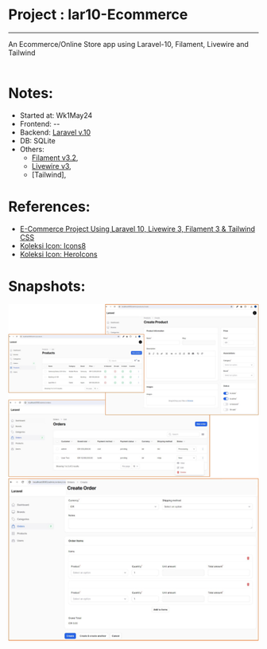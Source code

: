 # Project : lar10-Ecommerce 
*********************************************
An Ecommerce/Online Store app using Laravel-10, Filament, Livewire and Tailwind<br>
<br>
 
# Notes:
- Started at: Wk1May24 
- Frontend: --
- Backend: [Laravel v.10](https://github.com/maulahaz/) 
- DB: SQLite
- Others: 
    - [Filament v3.2](https://filamentphp.com/docs/3.x/panels/resources/getting-started), 
    - [Livewire v3](https://livewire.laravel.com/docs/quickstart), 
    - [Tailwind],

# References:
- [E-Commerce Project Using Laravel 10, Livewire 3, Filament 3 & Tailwind CSS](https://www.youtube.com/playlist?list=PL6u82dzQtlfv8fJF3gm42TDHJdtA2NDWT)
- [Koleksi Icon: Icons8](https://icons8.com/icons/set/select)
- [Koleksi Icon: HeroIcons](https://heroicons.com/)

# Snapshots:
<img src="storage/snap/snap-lar10-ecommerce-0-product and order.jpg">
<img src="storage/snap/snap-lar10-ecommerce-0-order-create.jpg">
